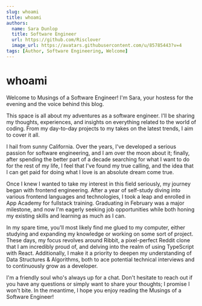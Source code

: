 ```yaml
---
slug: whoami
title: whoami
authors:
  name: Sara Dunlop
  title: Software Engineer
  url: https://github.com/Risclover
  image_url: https://avatars.githubusercontent.com/u/85785443?v=4
tags: [Author, Software Engineering, Welcome]
---
```


# whoami

Welcome to Musings of a Software Engineer! I'm Sara, your hostess for the evening and the voice behind this blog.

This space is all about my adventures as a software engineer. I'll be sharing my thoughts, experiences, and insights on everything related to the world of coding. From my day-to-day projects to my takes on the latest trends, I aim to cover it all.

I hail from sunny California. Over the years, I've developed a serious passion for software engineering, and I am over the moon about it; finally, after spending the better part of a decade searching for what I want to do for the rest of my life, I feel that I've found my true calling, and the idea that I can get paid for doing what I love is an absolute dream come true.

Once I knew I wanted to take my interest in this field seriously, my journey began with frontend engineering. After a year of self-study diving into various frontend languages and technologies, I took a leap and enrolled in App Academy for fullstack training. Graduating in February was a major milestone, and now I'm eagerly seeking job opportunities while both honing my existing skills and learning as much as I can.

In my spare time, you'll most likely find me glued to my computer, either studying and expanding my knowledge or working on some sort of project. These days, my focus revolves around Ribbit, a pixel-perfect Reddit clone that I am incredibly proud of, and delving into the realm of using TypeScript with React. Additionally, I make it a priority to deepen my understanding of Data Structures & Algorithms, both to ace potential technical interviews and to continuously grow as a developer.

I'm a friendly soul who's always up for a chat. Don't hesitate to reach out if you have any questions or simply want to share your thoughts; I promise I won't bite. In the meantime, I hope you enjoy reading the Musings of a Software Engineer!
